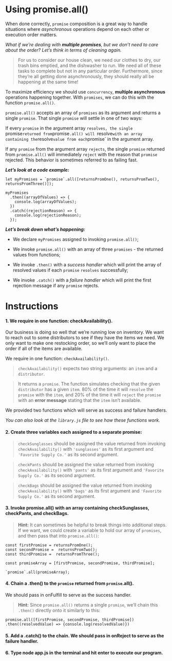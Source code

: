 # **Using promise.all()**

When done correctly, `promise` composition is a great way to handle situations where _asynchronous_ operations depend on each other or execution order matters. 

_What if we’re dealing with ***multiple promises***, but we don’t need to care about the order? Let’s think in terms of cleaning again._

> For us to consider our house clean, we need our clothes to dry, our trash bins emptied, and the dishwasher to run. We need all of these tasks to complete but not in any particular order. Furthermore, since they’re all getting done asynchronously, they should really all be happening at the same time!

To maximize efficiency we should use `concurrency`, **multiple asynchronous** operations happening together. With `promises`, we can do this with the function `promise.all()`.

`promise.all()` accepts an array of `promises` as its argument and returns a single `promise`. That single `promise` will settle in one of two ways:

If every `promise` in the argument array `resolves, the single `promise` returned from `promise`.all() will `resolve` with an array containing the `resolve` value from each `promise` in the argument array.

If any `promise` from the argument array `rejects`, the single `promise` returned from `promise.all()` will immediately `reject` with the reason that `promise` rejected. This behavior is sometimes referred to as failing fast.

***Let’s look at a code example:***

```
let myPromises = `promise`.all([returnsPromOne(), returnsPromTwo(), returnsPromThree()]);
 
myPromises
  .then((arrayOfValues) => {
    console.log(arrayOfValues);
  })
  .catch((rejectionReason) => {
    console.log(rejectionReason);
  });
```

***Let’s break down what’s happening:***

- We declare `myPromises` assigned to invoking `promise.all()`;

- We invoke `promise.all()` with an array of three `promises` - the returned values from functions;

- We invoke `.then()` with a _success handler_ which will print the array of resolved values if each `promise` `resolves` successfully;

- We invoke `.catch()` with a _failure handler_ which will print the first rejection message if any `promise` rejects.

# **Instructions**

#### **1. We require in one function: checkAvailability().**

Our business is doing so well that we’re running low on inventory. We want to reach out to some distributors to see if they have the items we need. We only want to make one restocking order, so we’ll only want to place the order if all of the items are available.

We require in one function: `checkAvailability()`.

> `checkAvailability()` expects two string arguments: an `item` and a `distributor`. 

> It returns a `promise`. The function simulates checking that the given `distributor` has a given `item`. 80% of the time it will `resolve` the `promise` with the `item`, and 20% of the time it will `reject` the `promise` with an **error message** stating that the `item` isn’t available.

We provided two functions which will serve as success and failure handlers.

_You can also look at the `library.js` file to see how these functions work._ 


#### **2. Create three variables each assigned to a separate promise:**


> `checkSunglasses` should be assigned the value returned from invoking `checkAvailability()` with `'sunglasses'` as its first argument and `'Favorite Supply Co.'` as its second argument.

> `checkPants` should be assigned the value returned from invoking `checkAvailability()` with `'pants'` as its first argument and `'Favorite Supply Co.'` as its second argument.

> `checkBags` should be assigned the value returned from invoking `checkAvailability()` with `'bags'` as its first argument and `'Favorite Supply Co.'` as its second argument.


#### **3. Invoke promise.all() with an array containing checkSunglasses, checkPants, and checkBags.**


> **Hint:**
It can sometimes be helpful to break things into additional steps. If we want, we could create a variable to hold our array of `promises`, and then pass that into `promise.all()`:


```
const firstPromise = returnsPromOne();
const secondPromise =  returnsPromTwo();
const thirdPromise =  returnsPromThree();
 
const promiseArray = [firstPromise, secondPromise, thirdPromise];
 
`promise`.all(promiseArray);
```

#### **4. Chain a .then() to the `promise` returned from `promise`.all().** 
We should pass in onFulfill to serve as the success handler.

> **Hint:**
Since `promise.all()` returns a single `promise`, we’ll chain this `.then()` directly onto it similarly to this:
```
promise.all([firstPromise, secondPromise, thirdPromise])
.then((resolvedValue) => {console.log(resolvedValue)})
```

#### **5. Add a .catch() to the chain. We should pass in onReject to serve as the failure handler.**


#### **6. Type node app.js in the terminal and hit enter to execute our program.**
